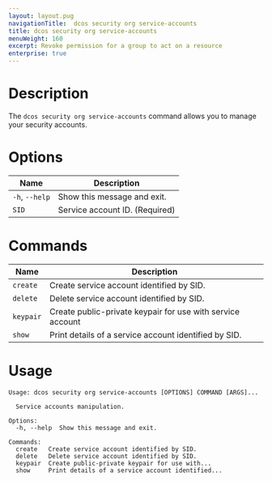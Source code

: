 ```yaml
---
layout: layout.pug
navigationTitle:  dcos security org service-accounts
title: dcos security org service-accounts
menuWeight: 160
excerpt: Revoke permission for a group to act on a resource
enterprise: true
---
```


# Description

The `dcos security org service-accounts` command allows you to manage your security accounts.

# Options

| Name |  Description |
|---------|-------------|
|  `-h`, `--help` |  Show this message and exit.|
| `SID` | Service account ID. (Required)|

# Commands

| Name |  Description |
|---------|-------------|
|  `create` |  Create service account identified by SID.|
|`delete`   |Delete service account identified by SID.|
|  `keypair` | Create public-private keypair for use with service account|
|  `show`  |   Print details of a service account identified by SID.|

# Usage

```
Usage: dcos security org service-accounts [OPTIONS] COMMAND [ARGS]...

  Service accounts manipulation.

Options:
  -h, --help  Show this message and exit.

Commands:
  create   Create service account identified by SID.
  delete   Delete service account identified by SID.
  keypair  Create public-private keypair for use with...
  show     Print details of a service account identified...
```